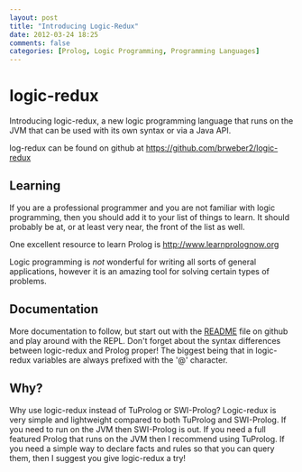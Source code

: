 ```yaml
---
layout: post
title: "Introducing Logic-Redux"
date: 2012-03-24 18:25
comments: false
categories: [Prolog, Logic Programming, Programming Languages]
---
```


# logic-redux

Introducing logic-redux, a new logic programming language that runs on the JVM that can be used with its own syntax or via a Java API.

log-redux can be found on github at <https://github.com/brweber2/logic-redux>

## Learning

If you are a professional programmer and you are not familiar with logic programming, then you should add it to your list of things to learn. It should probably be at, or at least very near, the front of the list as well.

One excellent resource to learn Prolog is <http://www.learnprolognow.org>

Logic programming is _not_ wonderful for writing all sorts of general applications, however it is an amazing tool for solving certain types of problems.

## Documentation

More documentation to follow, but start out with the [README](https://github.com/brweber2/logic-redux) file on github and play around with the REPL.  Don't forget about the syntax differences between logic-redux and Prolog proper! The biggest being that in logic-redux variables are always prefixed with the '@' character.

## Why?

Why use logic-redux instead of TuProlog or SWI-Prolog? Logic-redux is very simple and lightweight compared to both TuProlog and SWI-Prolog.  If you need to run on the JVM then SWI-Prolog is out.  If you need a full featured Prolog that runs on the JVM then I recommend using TuProlog.  If you need a simple way to declare facts and rules so that you can query them, then I suggest you give logic-redux a try!

